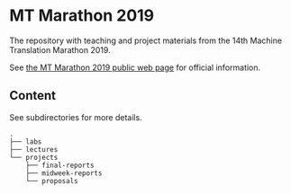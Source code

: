 # MT Marathon 2019

The repository with teaching and project materials from the 14th Machine Translation Marathon 2019.

See [the MT Marathon 2019 public web page](http://statmt.org/mtm19/) for official information.

## Content

See subdirectories for more details.

    .
    ├── labs
    ├── lectures
    └── projects
        ├── final-reports
        ├── midweek-reports
        └── proposals

